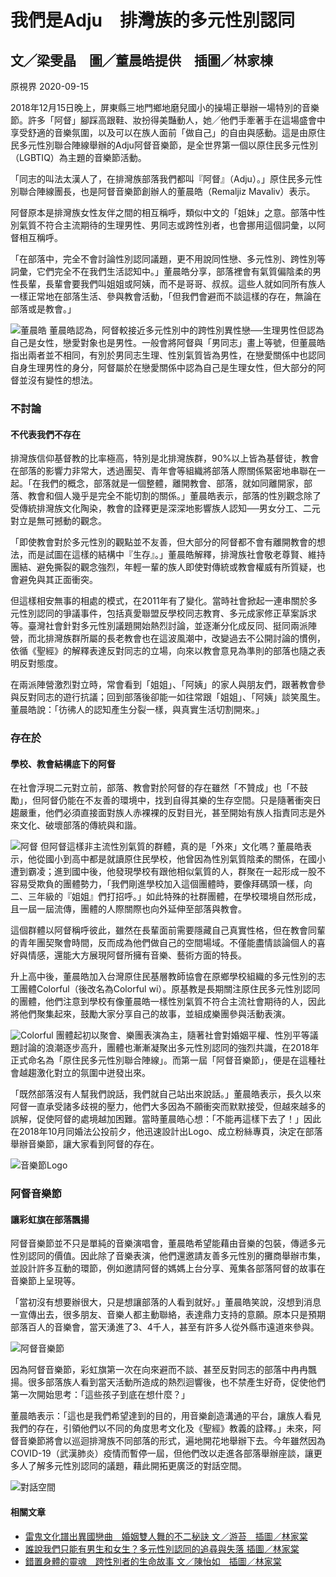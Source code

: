 # 我們是Adju　排灣族的多元性別認同

## 文╱梁雯晶　圖╱董晨皓提供　插圖／林家棟

原視界 2020-09-15

2018年12月15日晚上，屏東縣三地門鄉地磨兒國小的操場正舉辦一場特別的音樂節。許多「阿督」腳踩高跟鞋、妝扮得美豔動人，她╱他們手牽著手在這場盛會中享受舒適的音樂氛圍，以及可以在族人面前「做自己」的自由與感動。這是由原住民多元性別聯合陣線舉辦的Adju阿督音樂節，是全世界第一個以原住民多元性別（LGBTIQ）為主題的音樂節活動。

「同志的叫法太漢人了，在排灣族部落我們都叫『阿督』（Adju）。」原住民多元性別聯合陣線團長，也是阿督音樂節創辦人的董晨皓（Remaljiz Mavaliv）表示。

阿督原本是排灣族女性友伴之間的相互稱呼，類似中文的「姐妹」之意。部落中性別氣質不符合主流期待的生理男性、男同志或跨性別者，也會挪用這個詞彙，以阿督相互稱呼。

「在部落中，完全不會討論性別認同議題，更不用說同性戀、多元性別、跨性別等詞彙，它們完全不在我們生活認知中。」董晨皓分享，部落裡會有氣質偏陰柔的男性長輩，長輩會要我們叫姐姐或阿姨，而不是哥哥、叔叔。這些人就如同所有族人一樣正常地在部落生活、參與教會活動，「但我們會避而不談這樣的存在，無論在部落或是教會。」

![董晨皓](https://via.placeholder.com/150) 董晨皓認為，阿督較接近多元性別中的跨性別異性戀──生理男性但認為自己是女性，戀愛對象也是男性。一般會將阿督與「男同志」畫上等號，但董晨皓指出兩者並不相同，有別於男同志生理、性別氣質皆為男性，在戀愛關係中也認同自身生理男性的身分，阿督屬於在戀愛關係中認為自己是生理女性，但大部分的阿督並沒有變性的想法。

### 不討論

#### 不代表我們不存在

排灣族信仰基督教的比率極高，特別是北排灣族群，90%以上皆為基督徒，教會在部落的影響力非常大，透過團契、青年會等組織將部落人際關係緊密地串聯在一起。「在我們的概念，部落就是一個整體，離開教會、部落，就如同離開家，部落、教會和個人幾乎是完全不能切割的關係。」董晨皓表示，部落的性別觀念除了受傳統排灣族文化陶染，教會的詮釋更是深深地影響族人認知──男女分工、二元對立是無可撼動的觀念。

「即使教會對於多元性別的觀點並不友善，但大部分的阿督都不會有離開教會的想法，而是試圖在這樣的結構中『生存』。」董晨皓解釋，排灣族社會敬老尊賢、維持團結、避免撕裂的觀念強烈，年輕一輩的族人即使對傳統或教會權威有所質疑，也會避免與其正面衝突。

但這樣相安無事的相處的模式，在2011年有了變化。當時社會掀起一連串關於多元性別認同的爭議事件，包括真愛聯盟反學校同志教育、多元成家修正草案訴求等。臺灣社會針對多元性別議題開始熱烈討論，並逐漸分化成反同、挺同兩派陣營，而北排灣族群所屬的長老教會也在這波風潮中，改變過去不公開討論的慣例，依循《聖經》的解釋表達反對同志的立場，向來以教會意見為準則的部落也隨之表明反對態度。

在兩派陣營激烈對立時，常會看到「姐姐」、「阿姨」的家人與朋友們，跟著教會參與反對同志的遊行抗議；回到部落後卻能一如往常跟「姐姐」、「阿姨」談笑風生。董晨皓說：「彷彿人的認知產生分裂一樣，與真實生活切割開來。」

### 存在於

#### 學校、教會結構底下的阿督

在社會浮現二元對立前，部落、教會對於阿督的存在雖然「不贊成」也「不鼓勵」，但阿督仍能在不友善的環境中，找到自得其樂的生存空間。只是隨著衝突日趨嚴重，他們必須直接面對族人赤裸裸的反對目光，甚至開始有族人指責同志是外來文化、破壞部落的傳統與和諧。

![阿督](https://via.placeholder.com/150) 但阿督這樣非主流性別氣質的群體，真的是「外來」文化嗎？董晨皓表示，他從國小到高中都是就讀原住民學校，他曾因為性別氣質陰柔的關係，在國小遭到霸凌；進到國中後，他發現學校有跟他相似氣質的人，群聚在一起形成一股不容易受欺負的團體勢力，「我們剛進學校加入這個團體時，要像拜碼頭一樣，向二、三年級的『姐姐』們打招呼。」如此特殊的社群團體，在學校環境自然形成，且一屆一屆流傳，團體的人際關際也向外延伸至部落與教會。

這個群體以阿督稱呼彼此，雖然在長輩面前需要隱藏自己真實性格，但在教會同輩的青年團契聚會時間，反而成為他們做自己的空間場域。不僅能盡情談論個人的喜好與情感，還能大方展現阿督所擁有音樂、藝術方面的特長。

升上高中後，董晨皓加入台灣原住民基層教師協會在原鄉學校組織的多元性別的志工團體Colorful（後改名為Colorful wi）。原基教是長期關注原住民多元性別認同的團體，他們注意到學校有像董晨皓一樣性別氣質不符合主流社會期待的人，因此將他們聚集起來，鼓勵大家分享自己的故事，並組成樂團參與活動表演。

![Colorful](https://via.placeholder.com/150) 團體起初以聚會、樂團表演為主，隨著社會對婚姻平權、性別平等議題討論的浪潮逐步高升，團體也漸漸凝聚出多元性別認同的強烈共識，在2018年正式命名為「原住民多元性別聯合陣線」。而第一屆「阿督音樂節」，便是在這種社會越趨激化對立的氛圍中迸發出來。

「既然部落沒有人幫我們說話，我們就自己站出來說話。」董晨皓表示，長久以來阿督一直承受諸多歧視的壓力，他們大多因為不願衝突而默默接受，但越來越多的誤解，促使阿督的處境越加困難。當時董晨皓心想：「不能再這樣下去了！」因此在2018年10月同婚法公投前夕，他迅速設計出Logo、成立粉絲專頁，決定在部落舉辦音樂節，讓大家看到阿督的存在。

![音樂節Logo](https://via.placeholder.com/150)

### 阿督音樂節

#### 讓彩虹旗在部落飄揚

阿督音樂節並不只是單純的音樂演唱會，董晨皓希望能藉由音樂的包裝，傳遞多元性別認同的價值。因此除了音樂表演，他們還邀請友善多元性別的攤商舉辦市集，並設計許多互動的環節，例如邀請阿督的媽媽上台分享、蒐集各部落阿督的故事在音樂節上呈現等。

「當初沒有想要辦很大，只是想讓部落的人看到就好。」董晨皓笑說，沒想到消息一宣傳出去，很多朋友、音樂人都主動聯絡，表達鼎力支持的意願。原本只是預期部落百人的音樂會，當天湧進了3、4千人，甚至有許多人從外縣市遠道來參與。

![阿督音樂節](https://via.placeholder.com/150)

因為阿督音樂節，彩虹旗第一次在向來避而不談、甚至反對同志的部落中冉冉飄揚。很多部落族人看到當天活動所造成的熱烈迴響後，也不禁產生好奇，促使他們第一次開始思考：「這些孩子到底在想什麼？」

董晨皓表示：「這也是我們希望達到的目的，用音樂創造溝通的平台，讓族人看見我們的存在，引領他們以不同的角度思考文化及《聖經》教義的詮釋。」未來，阿督音樂節將會以巡迴排灣族不同部落的形式，遍地開花地舉辦下去。今年雖然因為COVID-19（武漢肺炎）疫情而暫停一屆，但他們改以走進各部落舉辦座談，讓更多人了解多元性別認同的議題，藉此開拓更廣泛的對話空間。

![對話空間](https://via.placeholder.com/150)

#### 相關文章

- [雷鬼文化譜出異國戀曲　婚姻雙人舞的不二秘訣 文／游苔　插圖／林家棠](/article/330)
- [誰說我們只能有男生和女生？多元性別認同的追尋與失落  插圖／林家棠](/article/331)
- [錯置身體的靈魂　跨性別者的生命故事 文／陳怡如　插圖／林家棠](/article/333)